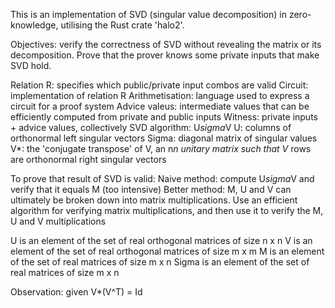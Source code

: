 This is an implementation of SVD (singular value decomposition)
in zero-knowledge, utilising the Rust crate 'halo2'.

Objectives: verify the correctness of SVD without revealing
 the matrix or its decomposition. Prove that the prover knows
 some private inputs that make SVD hold.

Relation R: specifies which public/private input combos are valid
Circuit: implementation of relation R
Arithmetisation: language used to express a circuit for a proof system
Advice valeus: intermediate values that can be efficiently
 computed from private and public inputs
Witness: private inputs + advice values, collectively
SVD algorithm: U*sigma*V
U: columns of orthonormal left singular vectors
Sigma: diagonal matrix of singular values
V*: the 'conjugate transpose' of V, an n*n unitary matrix such that
 V* rows are orthonormal right singular vectors

To prove that result of SVD is valid:
Naive method: compute U*sigma*V and verify that it equals M
 (too intensive)
Better method:
M, U and V can ultimately be broken down into matrix
 multiplications. Use an efficient algorithm for verifying
 matrix multiplications, and then use it to verify the M, U and V
 multiplications

U is an element of the set of real orthogonal matrices of size n x n
V is an element of the set of real orthogonal matrices of size m x m
M is an element of the set of real matrices of size m x n
Sigma is an element of the set of real matrices of size m x n

Observation: given V*(V^T) = Id
